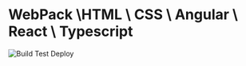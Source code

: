 # WebPack \HTML \ CSS \ Angular \ React \ Typescript
![Build Test Deploy](https://github.com/alexeysmorkalov/WebDevProfile/workflows/Build_Test_Deploy/badge.svg)
